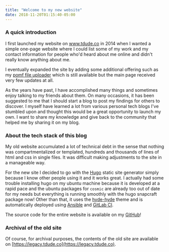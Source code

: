 ```yaml
---
title: "Welcome to my new website"
date: 2018-11-20T01:15:40-05:00
---
```

### A quick introduction

I first launched my website on www.tdude.co in 2014 when I wanted a simple one-page website where I could list some of my work and my contact information for people who'd heard about me online and didn't really know anything about me.

I eventually expanded the site by adding some additional offering such as my [pomf file uploader](https://pomf.tdude.co) which is still available but the main page received very few updates at all.

As the years have past, I have accomplished many things and sometimes enjoy talking to my friends about them. On many occasions, it has been suggested to me that I should start a blog to post my findings for others to discover. I myself have learned a lot from various personal tech blogs I've stumbled upon and thought this would be a great opportunity to launch my own. I want to share my knowledge and give back to the community that helped me by sharing it on my blog.

### About the tech stack of this blog

My old website accumulated a lot of technical debt in the sense that nothing was compartmentalized or templated, hundreds and thousands of lines of html and css in single files. It was difficult making adjustments to the site in a manageable way.

For the new site I decided to go with the [Hugo](https://gohugo.io) static site generator simply because I know other people using it and it works great. I actually had some trouble installing hugo on my ubuntu machine because it is developed at a rapid pace and the ubuntu packages for `cosmic` are already too out of date for my needs but everything is running smoothly with the hugo snapcraft package now! Other than that, it uses the [hyde-hyde](https://github.com/htr3n/hyde-hyde) theme and is automatically deployed using [Ansible](https://ansible.com) and [GitLab CI](https://about.gitlab.com/product/continuous-integration/).

The source code for the entire website is available on my [GitHub](https://github.com/starcraft66/www.tdude.co)!

### Archival of the old site

Of course, for archival purposes, the contents of the old site are available on [https://legacy.tdude.co](https://legacy.tdude.co).